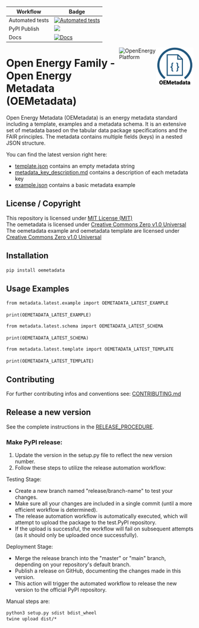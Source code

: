 | Workflow                                       | Badge                                                                                                      |
| ---------------------------------------------- | ---------------------------------------------------------------------------------------------------------- |
| Automated tests                                | [![Automated tests](https://github.com/OpenEnergyPlatform/oemetadata/actions/workflows/metadata-test.yml/badge.svg)](https://github.com/OpenEnergyPlatform/oemetadata/actions/workflows/metadata-test.yml) |
| PyPI Publish                                   | [![](https://github.com/OpenEnergyPlatform/oemetadata/actions/workflows/pypi-publish.yml/badge.svg)](https://pypi.org/project/oemetadata/) |
| Docs                                           | [![Docs](https://github.com/OpenEnergyPlatform/oemetadata/actions/workflows/pages/pages-build-deployment/badge.svg)](https://openenergyplatform.github.io/oemetadata/) |


<a href="https://github.com/OpenEnergyPlatform/oemetadata/"><img align="right" width="100" height="100" src="https://raw.githubusercontent.com/OpenEnergyPlatform/organisation/master/logo/OpenEnergyFamily_Logo_OEMetadata.png" alt="OpenEnergyMetadata"></a>
<a href="https://openenergy-platform.org/"><img align="right" width="100" height="100" src="https://avatars2.githubusercontent.com/u/37101913?s=400&u=9b593cfdb6048a05ea6e72d333169a65e7c922be&v=4" alt="OpenEnergyPlatform"></a>

# Open Energy Family - Open Energy Metadata (OEMetadata)

Open Energy Metadata (OEMetadata) is an energy metadata standard including a template, examples and a metadata schema.
It is an extensive set of metadata based on the tabular data package specifications and the FAIR principles.
The metadata contains multiple fields (keys) in a nested JSON structure.

You can find the latest version right here:
* [template.json](https://github.com/OpenEnergyPlatform/oemetadata/blob/develop/metadata/latest/template.json) contains an empty metadata string
* [metadata_key_description.md](https://github.com/OpenEnergyPlatform/oemetadata/blob/develop/metadata/latest/metadata_key_description.md) contains a description of each metadata key
* [example.json](https://github.com/OpenEnergyPlatform/oemetadata/blob/develop/metadata/latest/example.json) contains a basic metadata example


## License / Copyright

This repository is licensed under [MIT License (MIT)](https://spdx.org/licenses/MIT.html) <br>
The oemetadata is licensed under [Creative Commons Zero v1.0 Universal](https://creativecommons.org/publicdomain/zero/1.0/) <br>
The oemetadata example and oemetadata template are licensed under [Creative Commons Zero v1.0 Universal](https://creativecommons.org/publicdomain/zero/1.0/)

## Installation

`pip install oemetadata`

## Usage Examples

```
from metadata.latest.example import OEMETADATA_LATEST_EXAMPLE

print(OEMETADATA_LATEST_EXAMPLE)
```

```
from metadata.latest.schema import OEMETADATA_LATEST_SCHEMA

print(OEMETADATA_LATEST_SCHEMA)
```

```
from metadata.latest.template import OEMETADATA_LATEST_TEMPLATE

print(OEMETADATA_LATEST_TEMPLATE)
```

## Contributing

For further contributing infos and conventions see: [CONTRIBUTING.md](https://github.com/OpenEnergyPlatform/oemetadata/blob/develop/CONTRIBUTING.md)

## Release a new version
See the complete instructions in the [RELEASE_PROCEDURE](https://github.com/OpenEnergyPlatform/oemetadata/blob/develop/RELEASE_PROCEDURE.md).

### Make PyPI release:

1. Update the version in the setup.py file to reflect the new version number.
2. Follow these steps to utilize the release automation workflow:

Testing Stage:

- Create a new branch named "release/branch-name" to test your changes.
- Make sure all your changes are included in a single commit (until a more efficient workflow is determined).
- The release automation workflow is automatically executed, which will attempt to upload the package to the test.PyPI repository.
- If the upload is successful, the workflow will fail on subsequent attempts (as it should only be uploaded once successfully).

Deployment Stage:

- Merge the release branch into the "master" or "main" branch, depending on your repository's default branch.
- Publish a release on GitHub, documenting the changes made in this version.
- This action will trigger the automated workflow to release the new version to the official PyPI repository.


Manual steps are:

```
python3 setup.py sdist bdist_wheel
twine upload dist/*
```
